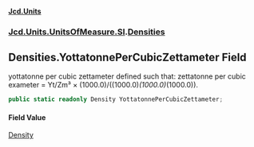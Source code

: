 #### [Jcd.Units](index.md 'index')

### [Jcd.Units.UnitsOfMeasure.SI](Jcd.Units.UnitsOfMeasure.SI.md 'Jcd.Units.UnitsOfMeasure.SI').[Densities](Densities.md 'Jcd.Units.UnitsOfMeasure.SI.Densities')

## Densities.YottatonnePerCubicZettameter Field

yottatonne per cubic zettameter defined such that: zettatonne per cubic exameter = Yt/Zm³ ×
(1000.0)/((1000.0)*(1000.0)*(1000.0)).

```csharp
public static readonly Density YottatonnePerCubicZettameter;
```

#### Field Value

[Density](Density.md 'Jcd.Units.UnitTypes.Density')